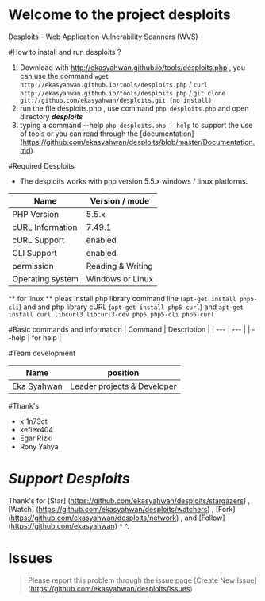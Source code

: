 # Welcome to the project desploits
Desploits - Web Application Vulnerability Scanners (WVS) 

#How to install and run desploits ?
1. Download with http://ekasyahwan.github.io/tools/desploits.php , you can use the command `wget http://ekasyahwan.github.io/tools/desploits.php` / `curl http://ekasyahwan.github.io/tools/desploits.php` / `git clone git://github.com/ekasyahwan/desploits.git (no install)`
2. run the file desploits.php , use command `php desploits.php` and open directory ***desploits***
3. typing a command --help `php desploits.php --help` to support the use of tools or you can read through the [documentation] (https://github.com/ekasyahwan/desploits/blob/master/Documentation.md)

#Required Desploits
- The desploits works with php version 5.5.x windows / linux platforms.

| Name | Version / mode |
| --- | --- |
| PHP Version | 5.5.x |
| cURL Information | 7.49.1 |
| cURL Support | enabled |
| CLI Support | enabled |
| permission | Reading & Writing |
| Operating system | Windows or Linux |
** for linux ** pleas install php library command line (`apt-get install php5-cli`) and and php library cURL (`apt-get install php5-curl`) and  `apt-get install curl libcurl3 libcurl3-dev php5 php5-cli php5-curl`

#Basic commands and information
| Command | Description |
| --- | --- |
| --help | for help |

#Team development 

| Name | position
| --- | --- |
| Eka Syahwan | Leader projects & Developer | 

#Thank's
+ x'1n73ct
+ kefiex404
+ Egar Rizki
+ Rony Yahya

# *Support Desploits*
Thank's for [Star] (https://github.com/ekasyahwan/desploits/stargazers) , [Watch] (https://github.com/ekasyahwan/desploits/watchers) , [Fork] (https://github.com/ekasyahwan/desploits/network) , and [Follow] (https://github.com/ekasyahwan) ^_^.

# Issues 
> Please report this problem through the issue page [Create New Issue] (https://github.com/ekasyahwan/desploits/issues)
